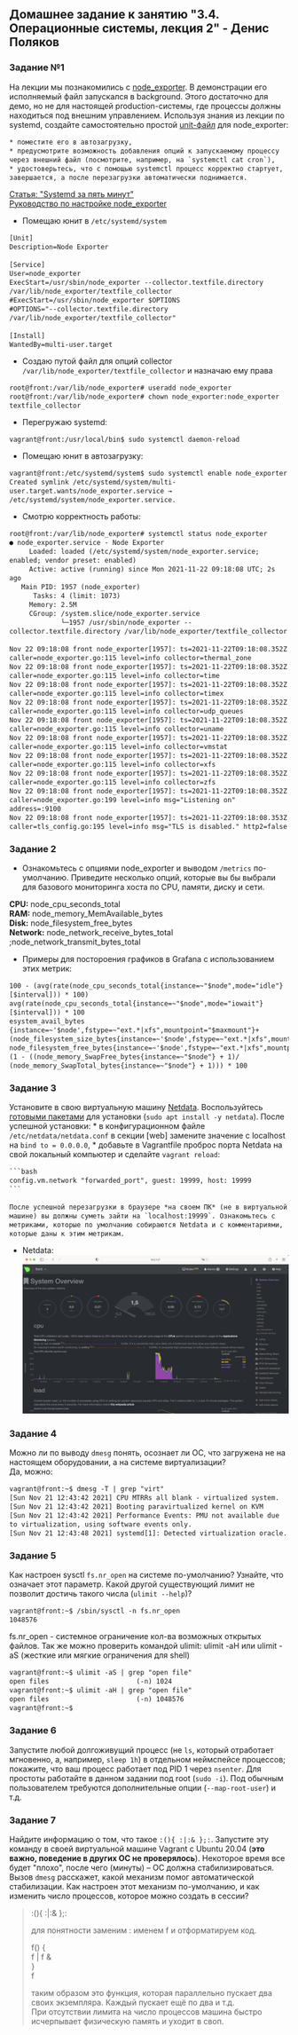 ## Домашнее задание к занятию "3.4. Операционные системы, лекция 2" - Денис Поляков

### Задание №1
На лекции мы познакомились с [node_exporter](https://github.com/prometheus/node_exporter/releases). В демонстрации его исполняемый файл запускался в background. Этого достаточно для демо, но не для настоящей production-системы, где процессы должны находиться под внешним управлением. Используя знания из лекции по systemd, создайте самостоятельно простой [unit-файл](https://www.freedesktop.org/software/systemd/man/systemd.service.html) для node_exporter:

    * поместите его в автозагрузку,
    * предусмотрите возможность добавления опций к запускаемому процессу через внешний файл (посмотрите, например, на `systemctl cat cron`),
    * удостоверьтесь, что с помощью systemctl процесс корректно стартует, завершается, а после перезагрузки автоматически поднимается.

[Статья: "Systemd за пять минут"](https://habr.com/ru/company/southbridge/blog/255845/)   
[Руководство по настройке node_exporter](https://github.com/prometheus/node_exporter/tree/master/examples/systemd)  
- Помещаю юнит в `/etc/systemd/system`
```
[Unit]
Description=Node Exporter

[Service]
User=node_exporter
ExecStart=/usr/sbin/node_exporter --collector.textfile.directory /var/lib/node_exporter/textfile_collector
#ExecStart=/usr/sbin/node_exporter $OPTIONS
#OPTIONS="--collector.textfile.directory /var/lib/node_exporter/textfile_collector"

[Install]
WantedBy=multi-user.target
```
- Создаю путой файл для опций collector `/var/lib/node_exporter/textfile_collector` и назначаю ему права
```
root@front:/var/lib/node_exporter# useradd node_exporter
root@front:/var/lib/node_exporter# chown node_exporter:node_exporter textfile_collector
```
- Перегружаю systemd:
```
vagrant@front:/usr/local/bin$ sudo systemctl daemon-reload
```
- Помещаю юнит в автозагрузку:
```
vagrant@front:/etc/systemd/system$ sudo systemctl enable node_exporter
Created symlink /etc/systemd/system/multi-user.target.wants/node_exporter.service → /etc/systemd/system/node_exporter.service.
```
- Смотрю корректность работы:
```
root@front:/var/lib/node_exporter# systemctl status node_exporter
● node_exporter.service - Node Exporter
     Loaded: loaded (/etc/systemd/system/node_exporter.service; enabled; vendor preset: enabled)
     Active: active (running) since Mon 2021-11-22 09:18:08 UTC; 2s ago
   Main PID: 1957 (node_exporter)
      Tasks: 4 (limit: 1073)
     Memory: 2.5M
     CGroup: /system.slice/node_exporter.service
             └─1957 /usr/sbin/node_exporter --collector.textfile.directory /var/lib/node_exporter/textfile_collector

Nov 22 09:18:08 front node_exporter[1957]: ts=2021-11-22T09:18:08.352Z caller=node_exporter.go:115 level=info collector=thermal_zone
Nov 22 09:18:08 front node_exporter[1957]: ts=2021-11-22T09:18:08.352Z caller=node_exporter.go:115 level=info collector=time
Nov 22 09:18:08 front node_exporter[1957]: ts=2021-11-22T09:18:08.352Z caller=node_exporter.go:115 level=info collector=timex
Nov 22 09:18:08 front node_exporter[1957]: ts=2021-11-22T09:18:08.352Z caller=node_exporter.go:115 level=info collector=udp_queues
Nov 22 09:18:08 front node_exporter[1957]: ts=2021-11-22T09:18:08.352Z caller=node_exporter.go:115 level=info collector=uname
Nov 22 09:18:08 front node_exporter[1957]: ts=2021-11-22T09:18:08.352Z caller=node_exporter.go:115 level=info collector=vmstat
Nov 22 09:18:08 front node_exporter[1957]: ts=2021-11-22T09:18:08.352Z caller=node_exporter.go:115 level=info collector=xfs
Nov 22 09:18:08 front node_exporter[1957]: ts=2021-11-22T09:18:08.352Z caller=node_exporter.go:115 level=info collector=zfs
Nov 22 09:18:08 front node_exporter[1957]: ts=2021-11-22T09:18:08.352Z caller=node_exporter.go:199 level=info msg="Listening on" address=:9100
Nov 22 09:18:08 front node_exporter[1957]: ts=2021-11-22T09:18:08.353Z caller=tls_config.go:195 level=info msg="TLS is disabled." http2=false
```
###  Задание 2
- Ознакомьтесь с опциями node_exporter и выводом `/metrics` по-умолчанию. Приведите несколько опций, которые вы бы выбрали для базового мониторинга хоста по CPU, памяти, диску и сети.  

**CPU:** node_cpu_seconds_total  
**RAM:** node_memory_MemAvailable_bytes  
**Disk:** node_filesystem_free_bytes  
**Network:** node_network_receive_bytes_total ;node_network_transmit_bytes_total  
- Примеры для постороения графиков в Grafana с использованием этих метрик:
```
100 - (avg(rate(node_cpu_seconds_total{instance=~"$node",mode="idle"}[$interval])) * 100)
avg(rate(node_cpu_seconds_total{instance=~"$node",mode="iowait"}[$interval])) * 100
esystem_avail_bytes {instance=~'$node',fstype=~"ext.*|xfs",mountpoint="$maxmount"}+(node_filesystem_size_bytes{instance=~'$node',fstype=~"ext.*|xfs",mountpoint="$maxmount"}-node_filesystem_free_bytes{instance=~'$node',fstype=~"ext.*|xfs",mountpoint="$maxmount"}))
(1 - ((node_memory_SwapFree_bytes{instance=~"$node"} + 1)/ (node_memory_SwapTotal_bytes{instance=~"$node"} + 1))) * 100
```

### Задание 3
Установите в свою виртуальную машину [Netdata](https://github.com/netdata/netdata). Воспользуйтесь [готовыми пакетами](https://packagecloud.io/netdata/netdata/install) для установки (`sudo apt install -y netdata`). После успешной установки:
    * в конфигурационном файле `/etc/netdata/netdata.conf` в секции [web] замените значение с localhost на `bind to = 0.0.0.0`,
    * добавьте в Vagrantfile проброс порта Netdata на свой локальный компьютер и сделайте `vagrant reload`:

    ```bash
    config.vm.network "forwarded_port", guest: 19999, host: 19999
    ```

    После успешной перезагрузки в браузере *на своем ПК* (не в виртуальной машине) вы должны суметь зайти на `localhost:19999`. Ознакомьтесь с метриками, которые по умолчанию собираются Netdata и с комментариями, которые даны к этим метрикам.

- Netdata: ![Netdata](img/homework_03_01.png)

### Задание 4
Можно ли по выводу `dmesg` понять, осознает ли ОС, что загружена не на настоящем оборудовании, а на системе виртуализации?  
Да, можно:
```
vagrant@front:~$ dmesg -T | grep "virt"
[Sun Nov 21 12:43:42 2021] CPU MTRRs all blank - virtualized system.
[Sun Nov 21 12:43:42 2021] Booting paravirtualized kernel on KVM
[Sun Nov 21 12:43:42 2021] Performance Events: PMU not available due to virtualization, using software events only.
[Sun Nov 21 12:43:48 2021] systemd[1]: Detected virtualization oracle.
```
### Задание 5
Как настроен sysctl `fs.nr_open` на системе по-умолчанию? Узнайте, что означает этот параметр. Какой другой существующий лимит не позволит достичь такого числа (`ulimit --help`)?
```
vagrant@front:~$ /sbin/sysctl -n fs.nr_open
1048576
```
fs.nr_open - системное ограничение кол-ва возможных открытых файлов. 
Так же можно проверить командой ulimit:
ulimit -aH или ulimit -aS (жесткие или мягкие ограничения для shell)
```
vagrant@front:~$ ulimit -aS | grep "open file"
open files                      (-n) 1024
vagrant@front:~$ ulimit -aH | grep "open file"
open files                      (-n) 1048576
vagrant@front:~$
```
### Задание 6
Запустите любой долгоживущий процесс (не `ls`, который отработает мгновенно, а, например, `sleep 1h`) в отдельном неймспейсе процессов; покажите, что ваш процесс работает под PID 1 через `nsenter`. Для простоты работайте в данном задании под root (`sudo -i`). Под обычным пользователем требуются дополнительные опции (`--map-root-user`) и т.д.


### Задание 7
Найдите информацию о том, что такое `:(){ :|:& };:`. Запустите эту команду в своей виртуальной машине Vagrant с Ubuntu 20.04 (**это важно, поведение в других ОС не проверялось**). Некоторое время все будет "плохо", после чего (минуты) – ОС должна стабилизироваться. Вызов `dmesg` расскажет, какой механизм помог автоматической стабилизации. Как настроен этот механизм по-умолчанию, и как изменить число процессов, которое можно создать в сессии?

>:(){ :|:& };:  
>  
>для понятности заменим : именем f и отформатируем код.  
>  
>f() {  
>  f | f &  
>}  
>f  
>  
>таким образом это функция, которая параллельно пускает два своих экземпляра. Каждый пускает ещё по два и т.д.   
>При отсутствии лимита на число процессов машина быстро исчерпывает физическую память и уходит в своп.  
